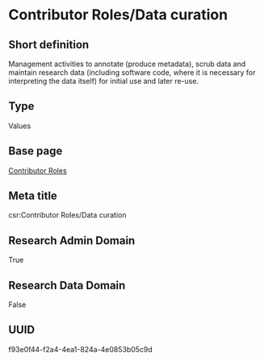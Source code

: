 # Contributor Roles/Data curation
## Short definition
Management activities to annotate (produce metadata), scrub data and maintain research data (including software code, where it is necessary for interpreting the data itself) for initial use and later re-use.
## Type
Values
## Base page
[Contributor Roles](../../Objects/Contributor%20Roles.md)
## Meta title
csr:Contributor Roles/Data curation
## Research Admin Domain
True
## Research Data Domain
False
## UUID
f93e0f44-f2a4-4ea1-824a-4e0853b05c9d
